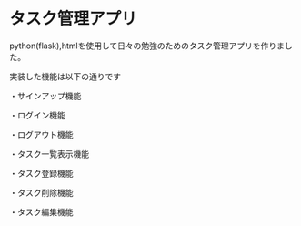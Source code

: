 # タスク管理アプリ
python(flask),htmlを使用して日々の勉強のためのタスク管理アプリを作りました。

実装した機能は以下の通りです

・サインアップ機能

・ログイン機能

・ログアウト機能

・タスク一覧表示機能

・タスク登録機能

・タスク削除機能

・タスク編集機能


